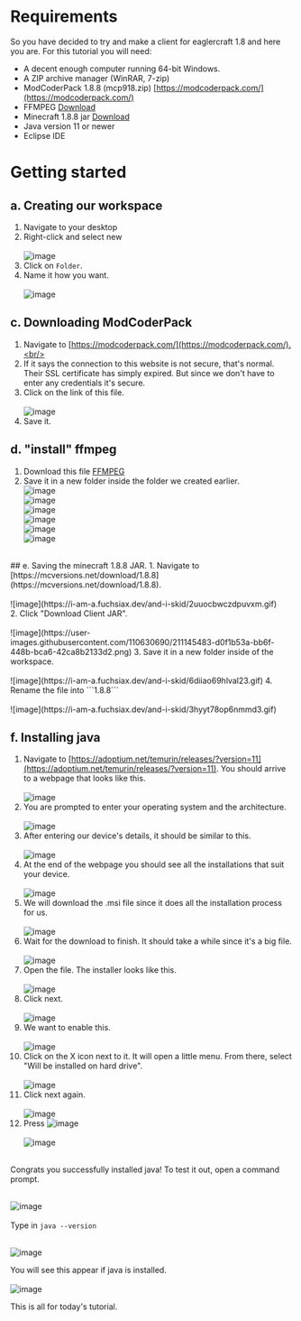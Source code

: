 # Requirements

So you have decided to try and make a client for eaglercraft 1.8 and here you are. For this tutorial you will need:
- A decent enough computer running 64-bit Windows.
- A ZIP archive manager (WinRAR, 7-zip)
- ModCoderPack 1.8.8 (mcp918.zip) [https://modcoderpack.com/](https://modcoderpack.com/)
- FFMPEG [Download](https://www.gyan.dev/ffmpeg/builds/packages/ffmpeg-2023-01-04-git-4a80db5fc2-full_build.7z)
- Minecraft 1.8.8 jar [Download](https://mcversions.net/download/1.8.8)
- Java version 11 or newer
- Eclipse IDE

# Getting started

## a. Creating our workspace
1. Navigate to your desktop<br/>
2. Right-click and select new<br/><br/>
![image](https://user-images.githubusercontent.com/110630690/211144896-7e317941-46d0-4e32-8737-59a28cf19263.png)<br/>
3. Click on ```Folder```.<br/>
4. Name it how you want.<br/><br/>
![image](https://user-images.githubusercontent.com/110630690/211144909-b97aec17-be21-44a3-8e49-181be8a26905.png)<br/>

## c. Downloading ModCoderPack
1. Navigate to [https://modcoderpack.com/](https://modcoderpack.com/).<br/>
2. If it says the connection to this website is not secure, that's normal. Their SSL certificate has simply expired. But since we don't have to enter any credentials it's secure.<br/>
3. Click on the link of this file.<br/><br/>
![image](https://user-images.githubusercontent.com/110630690/211144821-03c978f6-a4d0-4314-a6ec-c94d1d77fa16.png)<br/>
4. Save it.<br/>

## d. "install" ffmpeg
1. Download this file [FFMPEG](https://www.gyan.dev/ffmpeg/builds/packages/ffmpeg-2023-01-04-git-4a80db5fc2-full_build.7z)<br/>
2. Save it in a new folder inside the folder we created earlier.<br/>
![image](https://user-images.githubusercontent.com/110630690/211145036-f96a1702-1209-4462-86dd-9c8576cbc159.png)<br/>
![image](https://user-images.githubusercontent.com/110630690/211145065-392f096e-fc3e-4d28-bd87-2e5ff5e29e47.png)<br/>
![image](https://user-images.githubusercontent.com/110630690/211145076-45eaef08-8711-42cc-9828-de5993a1023f.png)<br/>
![image](https://user-images.githubusercontent.com/110630690/211145160-5e4b997c-dc19-4733-ace7-42a855ccebfd.png)<br/>
![image](https://i-am-a.fuchsiax.dev/and-i-skid/2648haf2v6csaqh.gif)<br/>
![image](https://i-am-a.fuchsiax.dev/and-i-skid/nzsuywpjz42kfd4.gif)<br/>
<br/>
## e. Saving the minecraft 1.8.8 JAR.
1. Navigate to [https://mcversions.net/download/1.8.8](https://mcversions.net/download/1.8.8).<br/><br/>
![image](https://i-am-a.fuchsiax.dev/and-i-skid/2uuocbwczdpuvxm.gif)<br/>
2. Click "Download Client JAR".<br/><br/>
![image](https://user-images.githubusercontent.com/110630690/211145483-d0f1b53a-bb6f-448b-bca6-42ca8b2133d2.png)
3. Save it in a new folder inside of the workspace.<br/><br/>
![image](https://i-am-a.fuchsiax.dev/and-i-skid/6diiao69hlval23.gif)
4. Rename the file into ```1.8.8```<br/><br/>
![image](https://i-am-a.fuchsiax.dev/and-i-skid/3hyyt78op6nmmd3.gif)

## f. Installing java
1. Navigate to [https://adoptium.net/temurin/releases/?version=11](https://adoptium.net/temurin/releases/?version=11). You should arrive to a webpage that looks like this.<br/><br/>
![image](https://user-images.githubusercontent.com/110630690/210970740-91ed3996-55a8-45a2-8b29-07d2716590a2.png)<br/>
2. You are prompted to enter your operating system and the architecture.<br/><br/>
![image](https://user-images.githubusercontent.com/110630690/210971197-175190f5-f0e4-4cfb-81bc-c59a91db395e.png)<br/>
3. After entering our device's details, it should be similar to this.<br/><br/>
![image](https://user-images.githubusercontent.com/110630690/210971386-4ef0ca26-55e7-4b8a-af32-df8b8b183a44.png)<br/>
4. At the end of the webpage you should see all the installations that suit your device.<br/><br/>
![image](https://user-images.githubusercontent.com/110630690/210971569-71611ec0-d0ef-4acd-a4c6-6c3dc6338c07.png)<br/>
5. We will download the .msi file since it does all the installation process for us.<br/><br/>
![image](https://user-images.githubusercontent.com/110630690/210971813-4988ec32-abe3-4c6b-934f-fa60cb1453e1.png)<br/>
6. Wait for the download to finish. It should take a while since it's a big file.<br/><br/>
![image](https://user-images.githubusercontent.com/110630690/210972236-6af3146b-7540-4570-a1ee-270db190491d.png)<br/>
7. Open the file. The installer looks like this.<br/><br/>
![image](https://user-images.githubusercontent.com/110630690/210974500-6a1cb355-2d62-46ef-b6bf-1ecb29123e81.png)<br/>
8. Click next.<br/><br/>
![image](https://user-images.githubusercontent.com/110630690/210974658-f8fea9b8-61a4-4cda-b25b-9a50d052a0df.png)<br/>
9. We want to enable this.<br/><br/>
![image](https://user-images.githubusercontent.com/110630690/210974858-e501f79c-d103-4697-a267-eb510a52a5b3.png)<br/>
10. Click on the X icon next to it. It will open a little menu. From there, select "Will be installed on hard drive".<br/><br/>
![image](https://user-images.githubusercontent.com/110630690/210974985-a8b09257-ab97-4dad-8eca-7974634e93fe.png)<br/>
11. Click next again.<br/><br/>
![image](https://user-images.githubusercontent.com/110630690/210975169-21cd28b6-31dd-498d-82b4-c09aed5b3735.png)<br/>
12. Press ![image](https://user-images.githubusercontent.com/110630690/210975322-9e49dec7-6b98-4be6-9ca5-3b7527d174cb.png)<br/><br/>
![image](https://user-images.githubusercontent.com/110630690/210975248-62540ad3-9e6e-4874-a9c0-ad3297c68862.png)<br/>
<br/>
Congrats you successfully installed java! To test it out, open a command prompt.<br/><br/>

![image](https://user-images.githubusercontent.com/110630690/210975640-baadffc7-fbe4-4b5b-b752-ec5ec36759c9.png)
<br/><br/>
Type in ```java --version```<br/><br/>

![image](https://user-images.githubusercontent.com/110630690/210976854-1aa55738-2aea-4712-ba3c-dfe66d8d9b91.png)<br/>

You will see this appear if java is installed.<br/><br/>
![image](https://user-images.githubusercontent.com/110630690/210978227-59c21608-e72f-4e4d-b039-230b2acd9f12.png)<br/>


This is all for today's tutorial.
